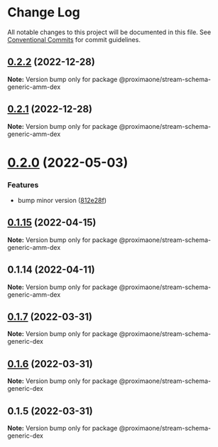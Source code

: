 # Change Log

All notable changes to this project will be documented in this file.
See [Conventional Commits](https://conventionalcommits.org) for commit guidelines.

## [0.2.2](https://github.com/proxima-one/stream-schemas/compare/@proximaone/stream-schema-generic-amm-dex@0.2.0...@proximaone/stream-schema-generic-amm-dex@0.2.2) (2022-12-28)

**Note:** Version bump only for package @proximaone/stream-schema-generic-amm-dex





## [0.2.1](https://github.com/proxima-one/stream-schemas/compare/@proximaone/stream-schema-generic-amm-dex@0.2.0...@proximaone/stream-schema-generic-amm-dex@0.2.1) (2022-12-28)

**Note:** Version bump only for package @proximaone/stream-schema-generic-amm-dex





# [0.2.0](https://github.com/proxima-one/stream-schemas/compare/@proximaone/stream-schema-generic-amm-dex@0.1.16...@proximaone/stream-schema-generic-amm-dex@0.2.0) (2022-05-03)


### Features

* bump minor version ([812e28f](https://github.com/proxima-one/stream-schemas/commit/812e28f9f1f610f70836f338a4dcd007944f2880))





## [0.1.15](https://github.com/proxima-one/stream-schemas/compare/@proximaone/stream-schema-generic-amm-dex@0.1.14...@proximaone/stream-schema-generic-amm-dex@0.1.15) (2022-04-15)

**Note:** Version bump only for package @proximaone/stream-schema-generic-amm-dex





## 0.1.14 (2022-04-11)

**Note:** Version bump only for package @proximaone/stream-schema-generic-amm-dex





## [0.1.7](https://github.com/proxima-one/proxima-npm/compare/@proximaone/stream-schema-generic-dex@0.1.6...@proximaone/stream-schema-generic-dex@0.1.7) (2022-03-31)

**Note:** Version bump only for package @proximaone/stream-schema-generic-dex





## [0.1.6](https://github.com/proxima-one/proxima-npm/compare/@proximaone/stream-schema-generic-dex@0.1.5...@proximaone/stream-schema-generic-dex@0.1.6) (2022-03-31)

**Note:** Version bump only for package @proximaone/stream-schema-generic-dex





## 0.1.5 (2022-03-31)

**Note:** Version bump only for package @proximaone/stream-schema-generic-dex
